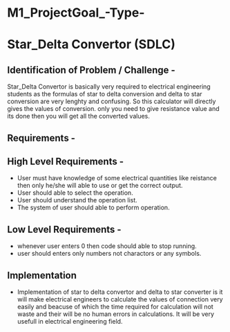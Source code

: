 # M1_ProjectGoal_-Type-


# Star_Delta Convertor (SDLC)

## Identification of Problem / Challenge - 

Star_Delta Convertor is basically very required to electrical engineering students as the formulas of star to delta conversion and delta to star conversion are very lenghty and confusing. So this calculator will directly gives the values of conversion. only you need to give resistance value and its done then you will get all the converted values.

## Requirements -

## High Level Requirements -
* User must have knowledge of some electrical quantities like reistance then only he/she will able to use or get the correct output.
* User should able to select the operation.
* User should understand the operation list.
* The system of user should able to perform operation.

## Low Level Requirements -
* whenever user enters 0 then code should able to stop running.
* user should enters only numbers not charactors or any symbols.

## Implementation 

* Implementation of star to delta convertor and delta to star converter is it will make electrical engineers to calculate the values of connection very easily and beacuse of which the time required for calculation will not waste and their will be no human errors in calculations. It will be very usefull in electrical engineering field.
